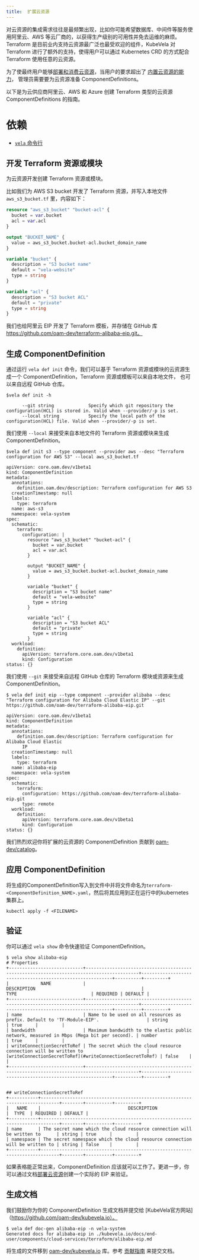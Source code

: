 ```yaml
---
title:  扩展云资源
---
```


对云资源的集成需求往往是最频繁出现，比如你可能希望数据库、中间件等服务使用阿里云、AWS 等云厂商的，以获得生产级别的可用性并免去运维的麻烦。
Terraform 是目前业内支持云资源最广泛也最受欢迎的组件，KubeVela 对 Terraform 进行了额外的支持，使得用户可以通过 Kubernetes CRD 的方式配合
Terraform 使用任意的云资源。

为了使最终用户能够[部署和消费云资源](../../end-user/components/cloud-services/provision-and-consume-cloud-services)，当用户的要求超出了 [内置云资源的能力](../../end-user/components/cloud-services/provision-and-consume-cloud-services)，
管理员需要要为云资源准备 ComponentDefinitions。

以下是为云供应商阿里云、AWS 和 Azure 创建 Terraform 类型的云资源 ComponentDefinitions 的指南。

# 依赖

- [`vela` 命令行](../../install.mdx)

## 开发 Terraform 资源或模块

为云资源开发创建 Terraform 资源或模块。

比如我们为 AWS S3 bucket 开发了 Terraform 资源，并写入本地文件 `aws_s3_bucket.tf` 里，内容如下：

```terraform
resource "aws_s3_bucket" "bucket-acl" {
  bucket = var.bucket
  acl = var.acl
}

output "BUCKET_NAME" {
  value = aws_s3_bucket.bucket-acl.bucket_domain_name
}

variable "bucket" {
  description = "S3 bucket name"
  default = "vela-website"
  type = string
}

variable "acl" {
  description = "S3 bucket ACL"
  default = "private"
  type = string
}
```

我们也给阿里云 EIP 开发了 Terraform 模板，并存储在 GitHub 库 https://github.com/oam-dev/terraform-alibaba-eip.git。

## 生成 ComponentDefinition

通过运行 `vela def init` 命令，我们可以基于 Terraform 资源或模块的云资源生成一个 ComponentDefinition，Terraform 资源或模板可以来自本地文件，
也可以来自远程 GitHub 仓库。

```shell
$vela def init -h

      --git string             Specify which git repository the configuration(HCL) is stored in. Valid when --provider/-p is set.
      --local string           Specify the local path of the configuration(HCL) file. Valid when --provider/-p is set.
```

我们使用 `--local` 来接受来自本地文件的 Terraform 资源或模块来生成 ComponentDefinition。

```shell
$vela def init s3 --type component --provider aws --desc "Terraform configuration for AWS S3" --local aws_s3_bucket.tf

apiVersion: core.oam.dev/v1beta1
kind: ComponentDefinition
metadata:
  annotations:
    definition.oam.dev/description: Terraform configuration for AWS S3
  creationTimestamp: null
  labels:
    type: terraform
  name: aws-s3
  namespace: vela-system
spec:
  schematic:
    terraform:
      configuration: |
        resource "aws_s3_bucket" "bucket-acl" {
          bucket = var.bucket
          acl = var.acl
        }

        output "BUCKET_NAME" {
          value = aws_s3_bucket.bucket-acl.bucket_domain_name
        }

        variable "bucket" {
          description = "S3 bucket name"
          default = "vela-website"
          type = string
        }

        variable "acl" {
          description = "S3 bucket ACL"
          default = "private"
          type = string
        }
  workload:
    definition:
      apiVersion: terraform.core.oam.dev/v1beta1
      kind: Configuration
status: {}
```

我们使用 `--git` 来接受来自远程 GitHub 仓库的 Terraform 模块或资源来生成 ComponentDefinition。

```shell
$ vela def init eip --type component --provider alibaba --desc "Terraform configuration for Alibaba Cloud Elastic IP" --git https://github.com/oam-dev/terraform-alibaba-eip.git

apiVersion: core.oam.dev/v1beta1
kind: ComponentDefinition
metadata:
  annotations:
    definition.oam.dev/description: Terraform configuration for Alibaba Cloud Elastic
      IP
  creationTimestamp: null
  labels:
    type: terraform
  name: alibaba-eip
  namespace: vela-system
spec:
  schematic:
    terraform:
      configuration: https://github.com/oam-dev/terraform-alibaba-eip.git
      type: remote
  workload:
    definition:
      apiVersion: terraform.core.oam.dev/v1beta1
      kind: Configuration
status: {}
```

我们热烈欢迎你将扩展的云资源的 ComponentDefinition 贡献到 [oam-dev/catalog](https://github.com/oam-dev/catalog/tree/master/addons/)。

## 应用 ComponentDefinition  

将生成的ComponentDefinition写入到文件中并将文件命名为`terraform-<ComponentDefinition_NAME>.yaml`，然后将其应用到正在运行中的kubernetes集群上。  

```shell
kubectl apply -f <FILENAME>
```
  
## 验证

你可以通过 `vela show` 命令快速验证 ComponentDefinition。

```shell
$ vela show alibaba-eip
# Properties
+----------------------------+------------------------------------------------------------------------------------------+-----------------------------------------------------------+----------+---------+
|            NAME            |                                       DESCRIPTION                                        |                           TYPE                            | REQUIRED | DEFAULT |
+----------------------------+------------------------------------------------------------------------------------------+-----------------------------------------------------------+----------+---------+
| name                       | Name to be used on all resources as prefix. Default to 'TF-Module-EIP'.                  | string                                                    | true     |         |
| bandwidth                  | Maximum bandwidth to the elastic public network, measured in Mbps (Mega bit per second). | number                                                    | true     |         |
| writeConnectionSecretToRef | The secret which the cloud resource connection will be written to                        | [writeConnectionSecretToRef](#writeConnectionSecretToRef) | false    |         |
+----------------------------+------------------------------------------------------------------------------------------+-----------------------------------------------------------+----------+---------+


## writeConnectionSecretToRef
+-----------+-----------------------------------------------------------------------------+--------+----------+---------+
|   NAME    |                                 DESCRIPTION                                 |  TYPE  | REQUIRED | DEFAULT |
+-----------+-----------------------------------------------------------------------------+--------+----------+---------+
| name      | The secret name which the cloud resource connection will be written to      | string | true     |         |
| namespace | The secret namespace which the cloud resource connection will be written to | string | false    |         |
+-----------+-----------------------------------------------------------------------------+--------+----------+---------+
```

如果表格能正常出来，ComponentDefinition 应该就可以工作了。更进一步，你可以通过文档[部署云资源](../../end-user/components/cloud-services/provision-and-consume-cloud-services)创建一个实际的 EIP 来验证。

## 生成文档

我们鼓励你为你的 ComponentDefinition 生成文档并提交给 [KubeVela官方网站]（https://github.com/oam-dev/kubevela.io）。

```shell
$ vela def doc-gen alibaba-eip -n vela-system
Generated docs for alibaba-eip in ./kubevela.io/docs/end-user/components/cloud-services/terraform/alibaba-eip.md
```

将生成的文件移到 [oam-dev/kubevela.io](https://github.com/oam-dev/kubevela.io) 库。参考 [贡献指南](https://github.com/oam-dev/kubevela.io#contributing-to-kubevela-en-docs) 来提交文档。
